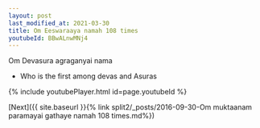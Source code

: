 ```yaml
---
layout: post
last_modified_at: 2021-03-30
title: Om Eeswaraaya namah 108 times
youtubeId: BBwALnwMNj4
---
```

 
 
Om Devasura agraganyai nama 
 
 -  Who is the first among devas and Asuras 
 
  
 
  
 
 
 
 
 
 


{% include youtubePlayer.html id=page.youtubeId %}
 
[Next]({{ site.baseurl }}{% link  split2/_posts/2016-09-30-Om muktaanam paramayai gathaye namah 108 times.md%})
 
